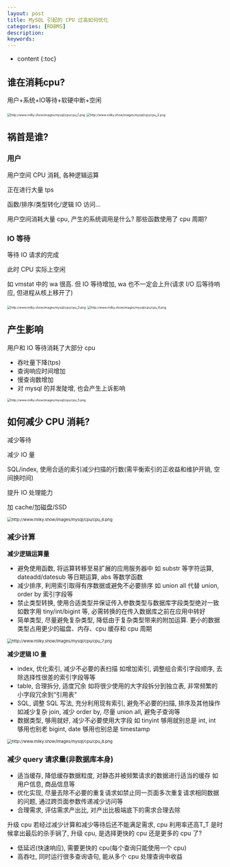 ```yaml
---
layout: post
title: MySQL 引起的 CPU 过高如何优化
categories: [RDBMS]
description: 
keywords: 
---
```


* content
{:toc}


## 谁在消耗cpu?

用户+系统+IO等待+软硬中断+空闲

<img src="http://www.milky.show/images/mysql/cpu/cpu_1.png" alt="http://www.milky.show/images/mysql/cpu/cpu_1.png" style="zoom:50%;" />

<img src="http://www.milky.show/images/mysql/cpu/cpu_2.png" alt="http://www.milky.show/images/mysql/cpu/cpu_2.png" style="zoom:50%;" />

## 祸首是谁?

### 用户

用户空间 CPU 消耗, 各种逻辑运算

正在进行大量 tps

函数/排序/类型转化/逻辑 IO 访问…

用户空间消耗大量 cpu, 产生的系统调用是什么? 那些函数使用了 cpu 周期? 

### IO 等待

等待 IO 请求的完成

此时 CPU 实际上空闲

如 vmstat 中的 wa 很高. 但 IO 等待增加, wa 也不一定会上升(请求 I/O 后等待响应, 但进程从核上移开了)

<img src="http://www.milky.show/images/mysql/cpu/cpu_3.png" alt="http://www.milky.show/images/mysql/cpu/cpu_3.png" style="zoom:50%;" />

<img src="http://www.milky.show/images/mysql/cpu/cpu_4.png" alt="http://www.milky.show/images/mysql/cpu/cpu_4.png" style="zoom:50%;" />

## 产生影响

用户和 IO 等待消耗了大部分 cpu

-   吞吐量下降(tps)
-   查询响应时间增加
-   慢查询数增加
-   对 mysql 的并发陡增, 也会产生上诉影响

<img src="http://www.milky.show/images/mysql/cpu/cpu_5.png" alt="http://www.milky.show/images/mysql/cpu/cpu_5.png" style="zoom:50%;" />

## 如何减少 CPU 消耗?

减少等待

减少 IO 量

SQL/index, 使用合适的索引减少扫描的行数(需平衡索引的正收益和维护开销, 空间换时间)

提升 IO 处理能力

加 cache/加磁盘/SSD

<img src="http://www.milky.show/images/mysql/cpu/cpu_6.png" alt="http://www.milky.show/images/mysql/cpu/cpu_6.png" style="zoom: 67%;" />

### **减少计算**

**减少逻辑运算量**

-   避免使用函数, 将运算转移至易扩展的应用服务器中 如 substr 等字符运算, dateadd/datesub 等日期运算, abs 等数学函数
-   减少排序, 利用索引取得有序数据或避免不必要排序 如 union all 代替 union, order by 索引字段等
-   禁止类型转换, 使用合适类型并保证传入参数类型与数据库字段类型绝对一致 如数字用 tiny/int/bigint 等, 必需转换的在传入数据库之前在应用中转好
-   简单类型, 尽量避免复杂类型, 降低由于复杂类型带来的附加运算. 更小的数据类型占用更少的磁盘、内存、cpu 缓存和 cpu 周期

<img src="http://www.milky.show/images/mysql/cpu/cpu_7.png" alt="http://www.milky.show/images/mysql/cpu/cpu_7.png" style="zoom: 67%;" />

**减少逻辑 IO 量**

-   index, 优化索引, 减少不必要的表扫描 如增加索引, 调整组合索引字段顺序, 去除选择性很差的索引字段等等
-   table, 合理拆分, 适度冗余 如将很少使用的大字段拆分到独立表, 非常频繁的小字段冗余到“引用表”
-   SQL, 调整 SQL 写法, 充分利用现有索引, 避免不必要的扫描, 排序及其他操作 如减少复杂 join, 减少 order by, 尽量 union all, 避免子查询等
-   数据类型, 够用就好, 减少不必要使用大字段 如 tinyint 够用就别总是 int, int 够用也别老 bigint, date 够用也别总是 timestamp

<img src="http://www.milky.show/images/mysql/cpu/cpu_8.png" alt="http://www.milky.show/images/mysql/cpu/cpu_8.png" style="zoom:67%;" />

### 减少 query 请求量(非数据库本身)

-   适当缓存, 降低缓存数据粒度, 对静态并被频繁请求的数据进行适当的缓存 如用户信息, 商品信息等
-   优化实现, 尽量去除不必要的重复请求如禁止同一页面多次重复请求相同数据的问题, 通过跨页面参数传递减少访问等
-   合理需求, 评估需求产出比, 对产出比极端底下的需求合理去除

升级 cpu 若经过减少计算和减少等待后还不能满足需求, cpu 利用率还高T_T 是时候拿出最后的杀手锏了, 升级 cpu, 是选择更快的 cpu 还是更多的 cpu 了? 

-   低延迟(快速响应), 需要更快的 cpu(每个查询只能使用一个 cpu)
-   高吞吐, 同时运行很多查询语句, 能从多个 cpu 处理查询中收益